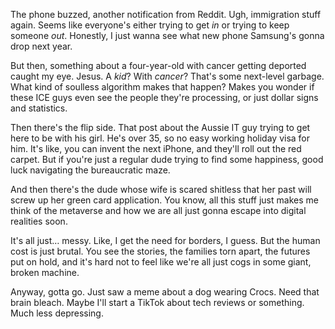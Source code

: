 The phone buzzed, another notification from Reddit. Ugh, immigration stuff again. Seems like everyone's either trying to get *in* or trying to keep someone *out*. Honestly, I just wanna see what new phone Samsung's gonna drop next year.

But then, something about a four-year-old with cancer getting deported caught my eye. Jesus. A *kid*? With *cancer*? That's some next-level garbage. What kind of soulless algorithm makes that happen? Makes you wonder if these ICE guys even see the people they're processing, or just dollar signs and statistics.

Then there's the flip side. That post about the Aussie IT guy trying to get here to be with his girl. He's over 35, so no easy working holiday visa for him. It's like, you can invent the next iPhone, and they'll roll out the red carpet. But if you're just a regular dude trying to find some happiness, good luck navigating the bureaucratic maze.

And then there's the dude whose wife is scared shitless that her past will screw up her green card application. You know, all this stuff just makes me think of the metaverse and how we are all just gonna escape into digital realities soon.

It's all just… messy. Like, I get the need for borders, I guess. But the human cost is just brutal. You see the stories, the families torn apart, the futures put on hold, and it's hard not to feel like we're all just cogs in some giant, broken machine. 

Anyway, gotta go. Just saw a meme about a dog wearing Crocs. Need that brain bleach. Maybe I'll start a TikTok about tech reviews or something. Much less depressing.
